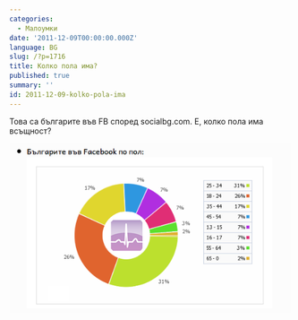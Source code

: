 ```yaml
---
categories:
  - Малоумки
date: '2011-12-09T00:00:00.000Z'
language: BG
slug: /?p=1716
title: Колко пола има?
published: true
summary: ''
id: 2011-12-09-kolko-pola-ima
---
```


Това са българите във FB според socialbg.com. Е, колко пола има всъщност?

![](https://raw.githubusercontent.com/kirilchristov/blog_images/main/2011/12/Screen-Shot-2011-12-09-at-3.34.23-PM.png)
